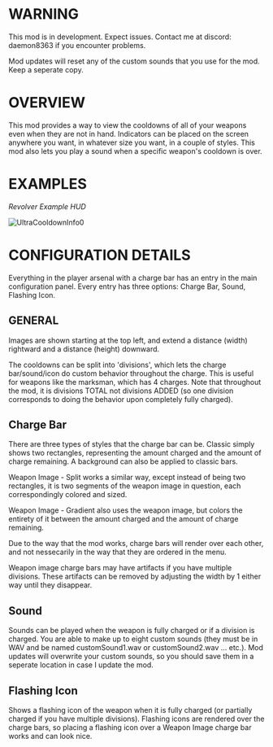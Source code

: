 # WARNING

This mod is in development. Expect issues. Contact me at discord: daemon8363 if you encounter problems.

Mod updates will reset any of the custom sounds that you use for the mod. Keep a seperate copy.

# OVERVIEW

This mod provides a way to view the cooldowns of all of your weapons even when they are not in hand. Indicators can be placed on the screen anywhere you want, in whatever size you want, in a couple of styles. 
This mod also lets you play a sound when a specific weapon's cooldown is over. 

# EXAMPLES

*Revolver Example HUD*

![UltraCooldownInfo0](https://raw.githubusercontent.com/daemon251/Ultrakill-UltraCooldownInfo/refs/heads/main/releaseContent/revolverHud.gif)

# CONFIGURATION DETAILS

Everything in the player arsenal with a charge bar has an entry in the main configuration panel. Every entry has three options: Charge Bar, Sound, Flashing Icon.

## GENERAL

Images are shown starting at the top left, and extend a distance (width) rightward and a distance (height) downward. 

The cooldowns can be split into 'divisions', which lets the charge bar/sound/icon do custom behavior throughout the charge. This is useful for weapons like 
the marksman, which has 4 charges. Note that throughout the mod, it is divisions TOTAL not divisions ADDED (so one division corresponds to doing the behavior upon completely fully charged).

## Charge Bar 

There are three types of styles that the charge bar can be. Classic simply shows two rectangles, representing the amount charged and the amount of charge remaining. A background can also be applied to classic bars.

Weapon Image - Split works a similar way, except instead of being two rectangles, it is two segments of the weapon image in question, each correspondingly colored and sized.

Weapon Image - Gradient also uses the weapon image, but colors the entirety of it between the amount charged and the amount of charge remaining. 

Due to the way that the mod works, charge bars will render over each other, and not nessecarily in the way that they are ordered in the menu. 

Weapon image charge bars may have artifacts if you have multiple divisions. These artifacts can be removed by adjusting the width by 1 either way until they disappear. 

## Sound 

Sounds can be played when the weapon is fully charged or if a division is charged. You are able to make up to eight custom sounds (they must be in WAV and be named customSound1.wav or customSound2.wav ... etc.).
Mod updates will overwrite your custom sounds, so you should save them in a seperate location in case I update the mod. 

## Flashing Icon 

Shows a flashing icon of the weapon when it is fully charged (or partially charged if you have multiple divisions). 
Flashing icons are rendered over the charge bars, so placing a flashing icon over a Weapon Image charge bar works and can look nice.


